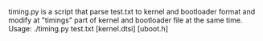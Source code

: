 timing.py is a script that parse test.txt to kernel and bootloader format and modify at "timings" part of kernel and bootloader file at the same time.
Usage:
	./timing.py test.txt [kernel.dtsi] [uboot.h]
